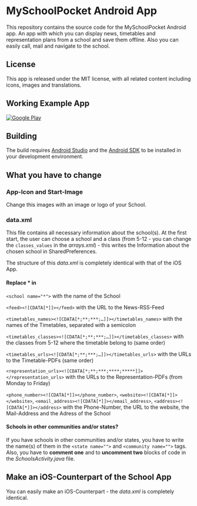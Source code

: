 MySchoolPocket Android App
==========================

This repository contains the source code for the MySchoolPocket Android app. An app with which you can display news, timetables and representation plans from a school and save them offline. Also you can easily call, mail and navigate to the school.

## License

This app is released under the MIT license, with all related content including icons, images and translations.

## Working Example App
[![Google Play](http://developer.android.com/images/brand/en_generic_rgb_wo_45.png)](https://play.google.com/store/apps/details?id=de.justproductions.egw)

## Building
The build requires [Android Studio](http://tools.android.com/recent) and the [Android SDK](http://developer.android.com/sdk/index.html) to be installed in your development environment.

## What you have to change
### App-Icon and Start-Image
Change this images with an image or logo of your School.

### data.xml
This file contains all necessary information about the school(s). At the first start, the user can choose a school and a class (from 5-12 - you can change the `classes_values` in the _arrays.xml_) - this writes the Information about the chosen school in SharedPreferences.

The structure of this _data.xml_ is completely identical with that of the iOS App.

#### Replace * in
`<school name="*">` with the name of the School

`<feed><![CDATA[*]]></feed>` with the URL to the News-RSS-Feed

`<timetables_names><![CDATA[*;**;***;…]]></timetables_names>` with the names of the Timetables, separated with a semicolon

`<timetables_classes><![CDATA[*;**;***;…]]></timetables_classes>` with the classes from 5-12 where the timetable belong to (same order)

`<timetables_urls><![CDATA[*;**;***;…]]></timetables_urls>` with the URLs to the Timetable-PDFs (same order)

`<representation_urls><![CDATA[*;**;***;****;*****]]></representation_urls>` with the URLs to the Representation-PDFs (from Monday to Friday)

`<phone_number><![CDATA[*]]></phone_number>`, `<website><![CDATA[*]]></website>`, `<email_address><![CDATA[*]]></email_address>`, `<address><![CDATA[*]]></address>` with the Phone-Number, the URL to the website, the Mail-Address and the Adress of the School
                

#### Schools in other communities and/or states?
If you have schools in other communities and/or states, you have to write the name(s) of them in the `<state name="">` and `<community name="">` tags.
Also, you have to **comment one** and to **uncomment two** blocks of code in the _SchoolsActivity.java_ file.

## Make an iOS-Counterpart of the School App
You can easily make an iOS-Counterpart - the _data.xml_ is completely identical.
